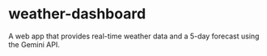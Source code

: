 # weather-dashboard
A web app that provides real-time weather data and a 5-day forecast using the Gemini API.
